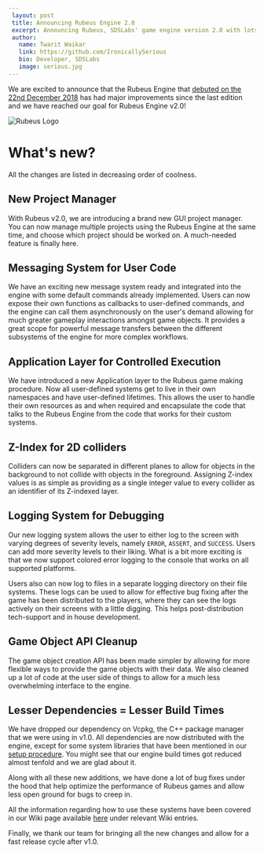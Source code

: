 ```yaml
---
 layout: post
 title: Announcing Rubeus Engine 2.0
 excerpt: Announcing Rubeus, SDSLabs' game engine version 2.0 with lots of exciting new features and bug fixes
 author:
   name: Twarit Waikar
   link: https://github.com/IronicallySerious
   bio: Developer, SDSLabs
   image: serious.jpg
---
```

We are excited to announce that the Rubeus Engine that [debuted on the 22nd December 2018](https://blog.sdslabs.co/2018/12/making-a-game-engine-from-scratch) has had major improvements since the last edition and we have reached our goal for Rubeus Engine v2.0!

![Rubeus Logo](/images/posts/rubeus/rubeus_light.png)

# What's new?
All the changes are listed in decreasing order of coolness.

## New Project Manager
With Rubeus v2.0, we are introducing a brand new GUI project manager. You can now manage multiple projects using the Rubeus Engine at the same time, and choose which project should be worked on. A much-needed feature is finally here.

## Messaging System for User Code
We have an exciting new message system ready and integrated into the engine with some default commands already implemented. Users can now expose their own functions as callbacks to user-defined commands, and the engine can call them asynchronously on the user's demand allowing for much greater gameplay interactions amongst game objects. It provides a great scope for powerful message transfers between the different subsystems of the engine for more complex workflows.


## Application Layer for Controlled Execution
We have introduced a new Application layer to the Rubeus game making procedure. Now all user-defined systems get to live in their own namespaces and have user-defined lifetimes. This allows the user to handle their own resources as and when required and encapsulate the code that talks to the Rubeus Engine from the code that works for their custom systems.

## Z-Index for 2D colliders
Colliders can now be separated in different planes to allow for objects in the background to not collide with objects in the foreground. Assigning Z-index values is as simple as providing as a single integer value to every collider as an identifier of its Z-indexed layer.

## Logging System for Debugging
Our new logging system allows the user to either log to the screen with varying degrees of severity levels, namely `ERROR`, `ASSERT`, and `SUCCESS`. Users can add more severity levels to their liking. What is a bit more exciting is that we now support colored error logging to the console that works on all supported platforms.

Users also can now log to files in a separate logging directory on their file systems. These logs can be used to allow for effective bug fixing after the game has been distributed to the players, where they can see the logs actively on their screens with a little digging. This helps post-distribution tech-support and in house development.

## Game Object API Cleanup
The game object creation API has been made simpler by allowing for more flexible ways to provide the game objects with their data. We also cleaned up a lot of code at the user side of things to allow for a much less overwhelming interface to the engine.

## Lesser Dependencies = Lesser Build Times
We have dropped our dependency on Vcpkg, the C++ package manager that we were using in v1.0. All dependencies are now distributed with the engine, except for some system libraries that have been mentioned in our [setup procedure](https://github.com/sdslabs/Rubeus/blob/v2/SETUP.md). You might see that our engine build times got reduced almost tenfold and we are glad about it.

Along with all these new additions, we have done a lot of bug fixes under the hood that help optimize the performance of Rubeus games and allow less open ground for bugs to creep in.

All the information regarding how to use these systems have been covered in our Wiki page available [here](https://github.com/sdslabs/Rubeus/wiki) under relevant Wiki entries.

Finally, we thank our team for bringing all the new changes and allow for a fast release cycle after v1.0.
